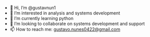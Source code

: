 - 👋 Hi, I’m @gustavnun1
- 👀 I’m interested in  analysis and systems development
- 🌱 I’m currently learning python
- 💞️ I’m looking to collaborate on systems development and support
- 📫 How to reach me: gustavo.nunes0422@gmail.com 

<!---
gustavnun1/gustavnun1 is a ✨ special ✨ repository because its `README.md` (this file) appears on your GitHub profile.
You can click the Preview link to take a look at your changes.
--->
